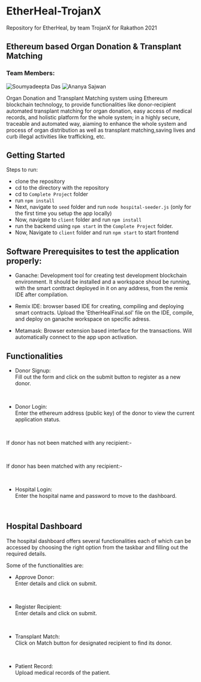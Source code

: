 # EtherHeal-TrojanX
Repository for EtherHeal, by team TrojanX for Rakathon 2021

## Ethereum based Organ Donation & Transplant Matching


### Team Members: 
![Soumyadeepta Das](@soumyadeeptadas)
![Ananya Sajwan](@anasajwan2407)


Organ Donation and Transplant Matching system using Ethereum blockchain technology, to provide functionalities like donor-recipient automated transplant matching for organ donation, easy access of medical records, and holistic platform for the whole system; in a highly secure, traceable and automated way, aiaming to enhance the whole system and process of organ distribution as well as transplant matching,saving lives and curb illegal activities like trafficking, etc.


## Getting Started

Steps to run:
- clone the repository
- cd to the directory with the repository
- cd to `Complete Project` folder
- run `npm install` 
- Next, navigate to `seed` folder and run
  `node hospital-seeder.js` (only for the first time you setup the app locally)
- Now, navigate to `client` folder and run `npm install`
- run the backend using `npm start` in the `Complete Project` folder.
- Now, Navigate to `client` folder and run `npm start` to start frontend

## Software Prerequisites to test the application properly:
- Ganache: Development tool for creating test development blockchain environment. It should be installed and a workspace shoud be running, with the smart conttract deployed in it on any address, from the remix IDE after compilation.

- Remix IDE: browser based IDE for creating, compiling and deploying smart contracts. Upload the 'EtherHealFinal.sol' file on the IDE, compile, and deploy on ganache workspace on specific adress.

- Metamask: Browser extension based interface for the transactions. Will automatically connect to the app upon activation.


## Functionalities

- Donor Signup: <br/>
Fill out the form and click on the submit button to register as a new donor.

<br/>

- Donor Login: <br/>
Enter the ethereum address (public key) of the donor to view the current application status.

<br/>

If donor has not been matched with any recipient:-

<br/>

If donor has been matched with any recipient:-

<br/>

- Hospital Login: <br/>
Enter the hospital name and password to move to the dashboard.

<br/>


## Hospital Dashboard

The hospital dashboard offers several functionalities each of which can be accessed by choosing the right option from the taskbar and filling out the required details.

Some of the functionalities are:

- Approve Donor: <br/>
Enter details and click on submit.

<br/>

- Register Recipient:<br/>
Enter details and click on submit.

<br/>

- Transplant Match: <br/>
Click on Match button for designated recipient to find its donor.

<br/>

- Patient Record: <br/>
Upload medical records of the patient.

<br/>
